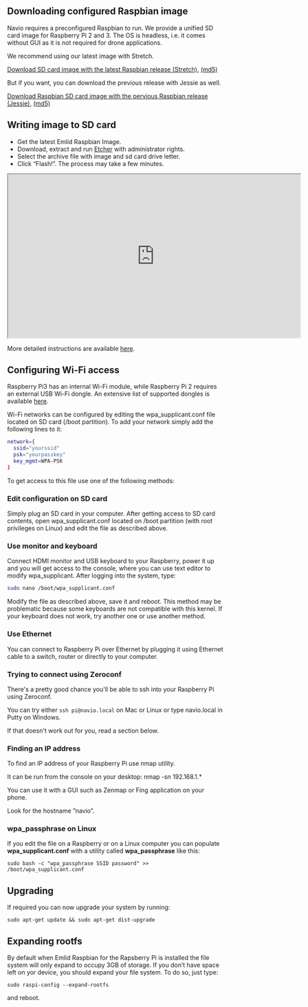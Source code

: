 ## Downloading configured Raspbian image

Navio requires a preconfigured Raspbian to run. We provide a unified SD card image for Raspberry Pi 2 and 3. The OS is headless, i.e. it comes without GUI as it is not required for drone applications.

We recommend using our latest image with Stretch.

[Download SD card image with the latest Raspbian release (Stretch)](http://files.emlid.com/images/emlid-raspbian-20180525.img.xz), [(md5)](https://files.emlid.com/images/MD5SUMS)

But if you want, you can download the previous release with Jessie as well.

[Download Raspbian SD card image with the pervious Raspbian release (Jessie)](http://files.emlid.com/images/emlid-raspbian-20170323.img.xz), [(md5)](https://files.emlid.com/images/MD5SUMS)

## Writing image to SD card

* Get the latest Emlid Raspbian Image.
* Download, extract and run [Etcher](https://etcher.io/) with administrator rights.
* Select the archive file with image and sd card drive letter.
* Click “Flash!”. The process may take a few minutes.

<iframe  title="Emlid manuals" width="680" height="380" src="https://www.youtube.com/embed/i8_TFYWYt_M" allowfullscreen></iframe>

More detailed instructions are available [here](http://www.raspberrypi.org/documentation/installation/installing-images/).

## Configuring Wi-Fi access

Raspberry Pi3 has an internal Wi-Fi module, while Raspberry Pi 2 requires an external USB Wi-Fi dongle. An extensive list of supported dongles is available [here](http://elinux.org/RPi_USB_Wi-Fi_Adapters).

Wi-Fi networks can be configured by editing the wpa_supplicant.conf file located on SD card (/boot partition). To add your network simply add the following lines to it:

```bash
network={
  ssid="yourssid"
  psk="yourpasskey"
  key_mgmt=WPA-PSK
}
```

To get access to this file use one of the following methods:

### Edit configuration on SD card

Simply plug an SD card in your computer. After getting access to SD card contents, open wpa_supplicant.conf located on /boot partition (with root privileges on Linux) and edit the file as described above.

### Use monitor and keyboard

Connect HDMI monitor and USB keyboard to your Raspberry, power it up and you will get access to the console, where you can use text editor to modify wpa_supplicant. After logging into the system, type:

```bash
sudo nano /boot/wpa_supplicant.conf
```

Modify the file as described above, save it and reboot.
This method may be problematic because some keyboards are not compatible with this kernel. If your keyboard does not work, try another one or use another method.

### Use Ethernet

You can connect to Raspberry Pi over Ethernet by plugging it using Ethernet cable to a switch, router or directly to your computer.

### Trying to connect using Zeroconf

There's a pretty good chance you'll be able to ssh into your Raspberry Pi using Zeroconf.

You can try either ```ssh pi@navio.local``` on Mac or Linux or type navio.local in Putty on Windows.

If that doesn't work out for you, read a section below.

### Finding an IP address

To find an IP address of your Raspberry Pi use nmap utility.

It can be run from the console on your desktop:
nmap -sn 192.168.1.*

You can use it with a GUI such as Zenmap or Fing application on your phone.

Look for the hostname ”navio”.

### wpa_passphrase on Linux

If you edit the file on a Raspberry or on a Linux computer you can populate **wpa_supplicant.conf** with a utility called **wpa_passphrase** like this:

```sudo bash -c "wpa_passphrase SSID password" >> /boot/wpa_supplicant.conf```

## Upgrading

If required you can now upgrade your system by running:

```sudo apt-get update && sudo apt-get dist-upgrade```

## Expanding rootfs

By default when Emlid Raspbian for the Rapsberry Pi is installed the file system
will only expand to occupy 3GB of storage. If you don’t have space left on yor device,
you should expand your file system. To do so, just type: 

```sudo raspi-config --expand-rootfs```

and reboot.
